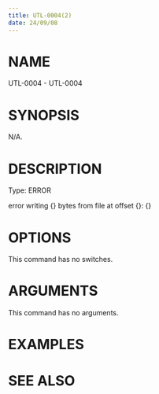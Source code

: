 ```yaml
---
title: UTL-0004(2)
date: 24/09/08
---
```


# NAME

UTL-0004 - UTL-0004

# SYNOPSIS

N/A.

# DESCRIPTION

Type: ERROR

error writing {} bytes from file at offset {}: {}

# OPTIONS

This command has no switches.

# ARGUMENTS

This command has no arguments.

# EXAMPLES

# SEE ALSO
